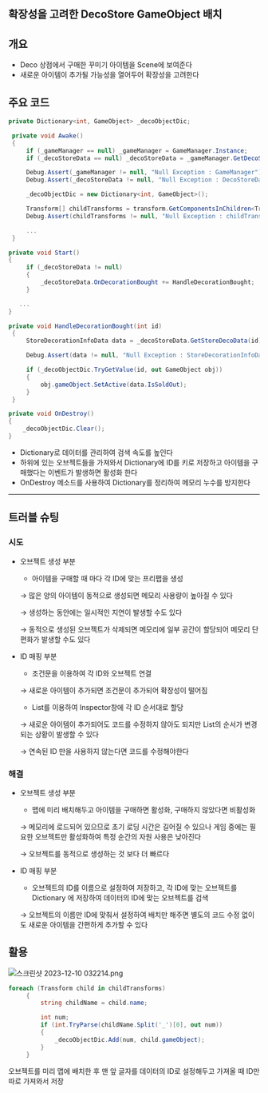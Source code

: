 ## 확장성을 고려한 DecoStore GameObject 배치


## 개요

- Deco 상점에서 구매한 꾸미기 아이템을 Scene에 보여준다
- 새로운 아이템이 추가될 가능성을 열어두어 확장성을 고려한다
  

## 주요 코드

```csharp
private Dictionary<int, GameObject> _decoObjectDic;

 private void Awake()
 {
     if (_gameManager == null) _gameManager = GameManager.Instance;
     if (_decoStoreData == null) _decoStoreData = _gameManager.GetDecoStore();

     Debug.Assert(_gameManager != null, "Null Exception : GameManager");
     Debug.Assert(_decoStoreData != null, "Null Exception : DecoStoreData");

     _decoObjectDic = new Dictionary<int, GameObject>();

     Transform[] childTransforms = transform.GetComponentsInChildren<Transform>();
     Debug.Assert(childTransforms != null, "Null Exception : childTransforms");

     ...
 }

private void Start()
{
     if (_decoStoreData != null)
     {
         _decoStoreData.OnDecorationBought += HandleDecorationBought;
     }

   ...
}

private void HandleDecorationBought(int id)
 {
     StoreDecorationInfoData data = _decoStoreData.GetStoreDecoData(id);

     Debug.Assert(data != null, "Null Exception : StoreDecorationInfoData");

     if (_decoObjectDic.TryGetValue(id, out GameObject obj))
     {
         obj.gameObject.SetActive(data.IsSoldOut);
     }
 }

private void OnDestroy()
{
    _decoObjectDic.Clear();
}
```

- Dictionary로 데이터를 관리하여 검색 속도를 높인다
- 하위에 있는 오브젝트들을 가져와서 Dictionary에 ID를 키로 저장하고 아이템을 구매했다는 이벤트가 발생하면 활성화 한다
- OnDestroy 메소드를 사용하여 Dictionary를 정리하여 메모리 누수를 방지한다

---

## 트러블 슈팅

### 시도

- 오브젝트 생성 부분
    - 아이템을 구매할 때 마다 각 ID에 맞는 프리팹을 생성
    
    → 많은 양의 아이템이 동적으로 생성되면 메모리 사용량이 높아질 수 있다
    
    → 생성하는 동안에는 일시적인 지연이 발생할 수도 있다
    
    → 동적으로 생성된 오브젝트가 삭제되면 메모리에 일부 공간이 할당되어 메모리 단편화가 발생할 수도 있다 
    

- ID 매핑 부분
    - 조건문을 이용하여 각 ID와 오브젝트 연결
    
    → 새로운 아이템이 추가되면 조건문이 추가되어 확장성이 떨어짐 
    
    - List를 이용하여 Inspector창에 각 ID 순서대로 할당
    
    → 새로운 아이템이 추가되어도 코드를 수정하지 않아도 되지만 List의 순서가 변경되는 상황이 발생할 수 있다 
    
    → 연속된 ID 만을 사용하지 않는다면 코드를 수정해야한다 
    

### 해결

- 오브젝트 생성 부분
    - 맵에 미리 배치해두고 아이템을 구매하면 활성화, 구매하지 않았다면 비활성화
    
    → 메모리에 로드되어 있으므로 초기 로딩 시간은 길어질 수 있으나 게임 중에는 필요한 오브젝트만 활성화하여 특정 순간의 자원 사용은 낮아진다 
    
    → 오브젝트를 동적으로 생성하는 것 보다 더 빠르다 
    
- ID 매핑 부분
    - 오브젝트의 ID를 이름으로 설정하여 저장하고, 각 ID에 맞는 오브젝트를 Dictionary 에 저장하여 데이터의 ID에 맞는 오브젝트를 검색
    
    → 오브젝트의 이름만 ID에 맞춰서 설정하여 배치만 해주면 별도의 코드 수정 없이도 새로운 아이템을 간편하게 추가할 수 있다
    

## 활용

![스크린샷 2023-12-10 032214.png](https://github.com/phw97123/TodangTodangCode_PHW/assets/132995834/42401187-f7bc-4936-acf0-1a83467022c5)

```csharp
foreach (Transform child in childTransforms)
     {
         string childName = child.name;

         int num;
         if (int.TryParse(childName.Split('_')[0], out num))
         {
             _decoObjectDic.Add(num, child.gameObject);
         }
     }
```

오브젝트를 미리 맵에 배치한 후 맨 앞 글자를 데이터의 ID로 설정해두고 가져올 때 ID만 따로 가져와서 저장
